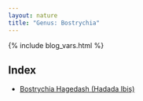```yaml
---
layout: nature
title: "Genus: Bostrychia"
---
```


{% include blog_vars.html %}

## Index
* [Bostrychia Hagedash (Hadada Ibis)]({{site.url}}/nature/animalia/chordata/aves/pelecaniformes/threskiornithidae/bostrychia/bostrychia_hagedash.html)


